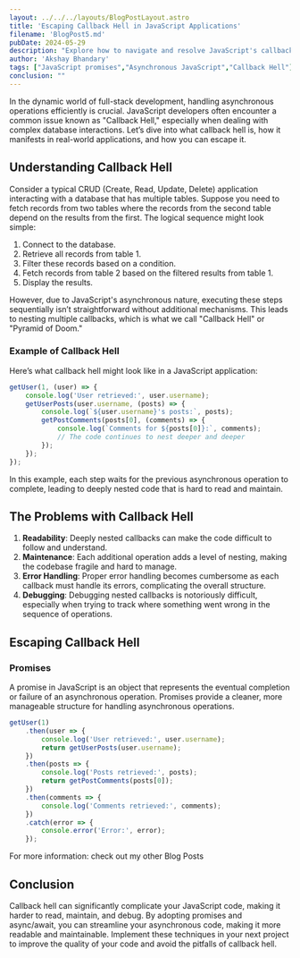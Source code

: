 ```yaml
---
layout: ../../../layouts/BlogPostLayout.astro
title: 'Escaping Callback Hell in JavaScript Applications'
filename: 'BlogPost5.md'
pubDate: 2024-05-29
description: "Explore how to navigate and resolve JavaScript's callback hell through the streamlined use of promises and async/await for cleaner, more maintainable code"
author: 'Akshay Bhandary'
tags: ["JavaScript promises","Asynchronous JavaScript","Callback Hell"]
conclusion: ""
---
```


In the dynamic world of full-stack development, handling asynchronous operations efficiently is crucial. JavaScript developers often encounter a common issue known as "Callback Hell," especially when dealing with complex database interactions. Let’s dive into what callback hell is, how it manifests in real-world applications, and how you can escape it.

## Understanding Callback Hell

Consider a typical CRUD (Create, Read, Update, Delete) application interacting with a database that has multiple tables. Suppose you need to fetch records from two tables where the records from the second table depend on the results from the first. The logical sequence might look simple:

1. Connect to the database.
2. Retrieve all records from table 1.
3. Filter these records based on a condition.
4. Fetch records from table 2 based on the filtered results from table 1.
5. Display the results.

However, due to JavaScript's asynchronous nature, executing these steps sequentially isn’t straightforward without additional mechanisms. This leads to nesting multiple callbacks, which is what we call "Callback Hell" or "Pyramid of Doom."

### Example of Callback Hell

Here’s what callback hell might look like in a JavaScript application:

```javascript
getUser(1, (user) => {
    console.log('User retrieved:', user.username);
    getUserPosts(user.username, (posts) => {
        console.log(`${user.username}'s posts:`, posts);
        getPostComments(posts[0], (comments) => {
            console.log(`Comments for ${posts[0]}:`, comments);
            // The code continues to nest deeper and deeper
        });
    });
});
```

In this example, each step waits for the previous asynchronous operation to complete, leading to deeply nested code that is hard to read and maintain.

## The Problems with Callback Hell

1. **Readability**: Deeply nested callbacks can make the code difficult to follow and understand.
2. **Maintenance**: Each additional operation adds a level of nesting, making the codebase fragile and hard to manage.
3. **Error Handling**: Proper error handling becomes cumbersome as each callback must handle its errors, complicating the overall structure.
4. **Debugging**: Debugging nested callbacks is notoriously difficult, especially when trying to track where something went wrong in the sequence of operations.

## Escaping Callback Hell

### Promises

A promise in JavaScript is an object that represents the eventual completion or failure of an asynchronous operation. Promises provide a cleaner, more manageable structure for handling asynchronous operations.

```javascript
getUser(1)
    .then(user => {
        console.log('User retrieved:', user.username);
        return getUserPosts(user.username);
    })
    .then(posts => {
        console.log('Posts retrieved:', posts);
        return getPostComments(posts[0]);
    })
    .then(comments => {
        console.log('Comments retrieved:', comments);
    })
    .catch(error => {
        console.error('Error:', error);
    });
```
For more information: check out my other Blog Posts

## Conclusion

Callback hell can significantly complicate your JavaScript code, making it harder to read, maintain, and debug. By adopting promises and async/await, you can streamline your asynchronous code, making it more readable and maintainable. Implement these techniques in your next project to improve the quality of your code and avoid the pitfalls of callback hell.